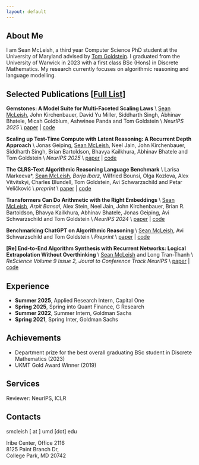 ```yaml
---
layout: default
---
```


## About Me 
I am Sean McLeish, a third year Computer Science PhD student at the University of Maryland advised by [Tom Goldstein](https://www.cs.umd.edu/~tomg/). I graduated from the University of Warwick in 2023 with a first class BSc (Hons) in Discrete Mathematics. My research currently focuses on algorithmic reasoning and language modelling.

## Selected Publications \[[Full List](https://scholar.google.com/citations?user=kFzOTY8AAAAJ&hl=en)\]

__Gemstones: A Model Suite for Multi-Faceted Scaling Laws__ \\
<u>Sean McLeish</u>, John Kirchenbauer, David Yu Miller, Siddharth Singh, Abhinav Bhatele, Micah Goldblum, Ashwinee Panda and Tom Goldstein \\
_NeurIPS 2025_ \\
[paper](https://arxiv.org/abs/2502.06857) | [code](https://github.com/mcleish7/gemstone-scaling-laws)

__Scaling up Test-Time Compute with Latent Reasoning: A Recurrent Depth Approach__ \\
Jonas Geiping, <u>Sean McLeish</u>, Neel Jain, John Kirchenbauer, Siddharth Singh, Brian Bartoldson, Bhavya Kailkhura, Abhinav Bhatele and Tom Goldstein \\
_NeurIPS 2025_ \\
[paper](https://arxiv.org/abs/2502.05171) | [code](https://github.com/seal-rg/recurrent-pretraining)

__The CLRS-Text Algorithmic Reasoning Language Benchmark__ \\
Larisa Markeeva*, <u>Sean McLeish</u>*, Borja Ibarz*, Wilfried Bounsi, Olga Kozlova, Alex Vitvitskyi, Charles Blundell, Tom Goldstein, Avi Schwarzschild and Petar Veličković \\
_preprint_ \\
[paper](https://arxiv.org/abs/2406.04229) | [code](https://github.com/google-deepmind/clrs/tree/master/clrs/_src/clrs_text)

__Transformers Can Do Arithmetic with the Right Embeddings__ \\
<u>Sean McLeish</u>*, Arpit Bansal*, Alex Stein, Neel Jain, John Kirchenbauer, Brian R. Bartoldson, Bhavya Kailkhura, Abhinav Bhatele, Jonas Geiping, Avi Schwarzschild and Tom Goldstein \\
_NeurIPS 2024_ \\
[paper](https://arxiv.org/abs/2405.17399) | [code](https://github.com/mcleish7/arithmetic)

__Benchmarking ChatGPT on Algorithmic Reasoning__ \\
<u>Sean McLeish</u>, Avi Schwarzschild and Tom Goldstein \\
_Preprint_ \\
[paper](https://arxiv.org/abs/2404.03441) | [code](https://github.com/mcleish7/CLRS4LM)

__[Re] End-to-End Algorithm Synthesis with Recurrent Networks: Logical Extrapolation Without Overthinking__ \\
<u>Sean McLeish</u> and Long Tran-Thanh \\
_ReScience Volume 9 Issue 2, Joural to Conference Track NeurIPS_ \\
[paper](https://openreview.net/pdf?id=WaZB4pUVTi) | [code](https://github.com/mcleish7/MLRC-deep-thinking)

## Experience
- **Summer 2025**, Applied Research Intern, Capital One
- **Spring 2025**, Spring into Quant Finance, G Research
- **Summer 2022**, Summer Intern, Goldman Sachs
- **Spring 2021**, Spring Inter, Goldman Sachs

## Achievements 
- Department prize for the best overall graduating BSc student in Discrete Mathematics (2023)
- UKMT Gold Award Winner (2019)

## Services
Reviewer: NeurIPS, ICLR

## Contacts
smcleish [ at ] umd [dot] edu

Iribe Center, Office 2116  
8125 Paint Branch Dr,  
College Park, MD 20742

<!-- <a href="https://www.easycounter.com/">
<img src="https://www.easycounter.com/counter.php?ywen"
border="0" alt="Web Site Hit Counters"></a> -->